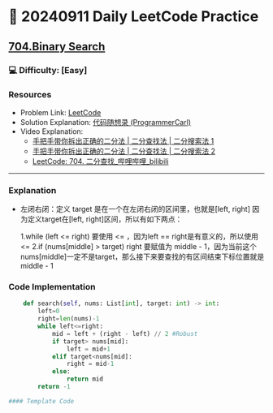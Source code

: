 # :dart: 20240911 Daily LeetCode Practice

## [704.Binary Search](https://leetcode.com/problems/binary-search/)
### :computer: Difficulty: [Easy]

### Resources
- Problem Link: [LeetCode](https://leetcode.com/problems/binary-search/)
- Solution Explanation: [代码随想录 (ProgrammerCarl)](https://programmercarl.com/)
- Video Explanation: 
  - [手把手带你拆出正确的二分法 | 二分查找法 | 二分搜索法 1](https://www.bilibili.com/)
  - [手把手带你拆出正确的二分法 | 二分查找法 | 二分搜索法 2](https://www.bilibili.com/)
  - [LeetCode: 704. 二分查找_哔哩哔哩_bilibili](https://www.bilibili.com/)

---


### Explanation
- 左闭右闭：定义 target 是在一个在左闭右闭的区间里，也就是[left, right] 
  因为定义target在[left, right]区间，所以有如下两点：

  1.while (left <= right) 要使用 <= ，因为left == right是有意义的，所以使用 <=
  2.if (nums[middle] > target) right 要赋值为 middle - 1，因为当前这个nums[middle]一定不是target，那么接下来要查找的有区间结束下标位置就是 middle - 1

### Code Implementation
```python
    def search(self, nums: List[int], target: int) -> int:
        left=0
        right=len(nums)-1
        while left<=right:
            mid = left + (right - left) // 2 #Robust
            if target> nums[mid]:
                left = mid+1
            elif target<nums[mid]:
                right = mid-1
            else:
                return mid
        return -1

#### Template Code


